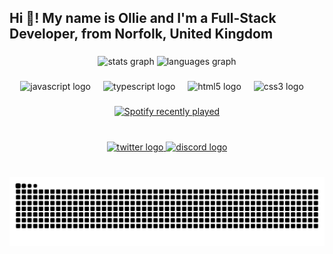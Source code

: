 <h2 align="left">Hi 👋! My name is Ollie and I'm a Full-Stack Developer, from Norfolk, United Kingdom</h2>

###

<div align="center">
  <img src="https://github-readme-stats.vercel.app/api?username=itsolliedev&hide_title=false&hide_rank=false&show_icons=true&include_all_commits=true&count_private=true&disable_animations=false&theme=dracula&locale=en&hide_border=false" height="150" alt="stats graph"  />
  <img src="https://github-readme-stats.vercel.app/api/top-langs?username=itsolliedev&locale=en&hide_title=false&layout=compact&card_width=320&langs_count=5&theme=dracula&hide_border=false" height="150" alt="languages graph"  />
</div>

###

<div align="center">
  <img src="https://cdn.jsdelivr.net/gh/devicons/devicon/icons/javascript/javascript-original.svg" height="30" alt="javascript logo"  />
  <img width="12" />
  <img src="https://cdn.jsdelivr.net/gh/devicons/devicon/icons/typescript/typescript-original.svg" height="30" alt="typescript logo"  />
  <img width="12" />
  <img src="https://cdn.jsdelivr.net/gh/devicons/devicon/icons/html5/html5-original.svg" height="30" alt="html5 logo"  />
  <img width="12" />
  <img src="https://cdn.jsdelivr.net/gh/devicons/devicon/icons/css3/css3-original.svg" height="30" alt="css3 logo"  />
  <img width="12" />
</div>

###

<div align="center">
  <a href="https://open.spotify.com/user/urruhrsl7s0271mm1zts5wxls">
    <img src="https://spotify-recently-played-readme.vercel.app/api?user=urruhrsl7s0271mm1zts5wxls&count=10&unique=true" alt="Spotify recently played"  />
  </a>
</div>

###

###

<br clear="both">

<div align="center">
  <a href="https://x.com/itsolliedev" target="_blank">
    <img src="https://img.shields.io/static/v1?message=Twitter&logo=twitter&label=&color=1DA1F2&logoColor=white&labelColor=&style=for-the-badge" height="40" alt="twitter logo"  />
  </a>
  <a href="https://discord.gg/6ZJGJn63qV" target="_blank">
    <img src="https://img.shields.io/static/v1?message=Discord&logo=discord&label=&color=7289DA&logoColor=white&labelColor=&style=for-the-badge" height="40" alt="discord logo"  />
  </a>
</div>

###

###

<br clear="both">

<img src="https://raw.githubusercontent.com/itsolliedev/itsolliedev/output/snake.svg" alt="Snake animation" />

###
